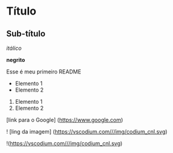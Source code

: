 # Título

## Sub-título
*itálico*

**negrito**

Esse é meu primeiro README

- Elemento 1 
- Elemento 2

1) Elemento 1
2) Elemento 2


[link para o Google] (https://www.google.com)

! [ling da imagem] (https://vscodium.com///img/codium_cnl.svg)


!(https://vscodium.com///img/codium_cnl.svg)

